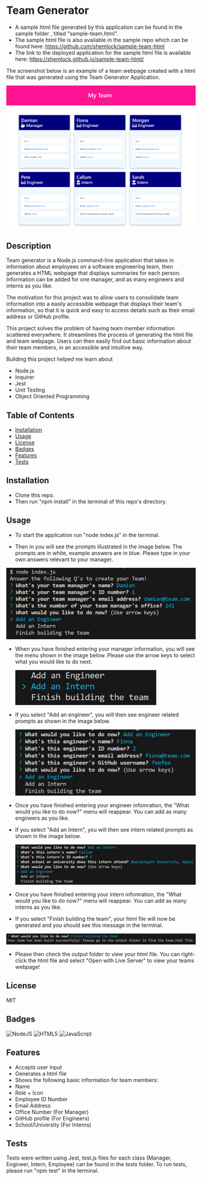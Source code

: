 # Team Generator 
* A sample html file generated by this application can be found in the sample folder , titled "sample-team.html".
* The sample html file is also available in the sample repo which can be found here: https://github.com/shemlock/sample-team-html
* The link to the deployed application for the sample html file is available here: https://shemlock.github.io/sample-team-html/

The screenshot below is an example of a team webpage created with a html file that was generated using the Team Generator Application.

 ![webpage](assets/images/site.png)

## Description

Team generator is a Node.js command-line application that takes in information about employees on a software engineering team, then generates a HTML webpage that displays summaries for each person. Information can be added for one manager, and as many engineers and interns as you like. 

The motivation for this project was to allow users to consolidate team information into a easily accessible webpage that displays their team's information, so that it is quick and easy to access details such as their email address or GitHub profile.

This project solves the problem of having team member information scattered everywhere. It streamlines the process of generating the html file and team webpage. Users can then easily find out basic information about their team members, in an accessible and intuitive way. 

  Building this project helped me learn about
  * Node.js
  * Inquirer
  * Jest
  * Unit Testing
  * Object Oriented Programming

## Table of Contents

- [Installation](#installation)
- [Usage](#usage)
- [License](#license)
- [Badges](#badges)
- [Features](#features)
- [Tests](#features)

## Installation

* Clone this repo.
* Then run "npm install" in the terminal of this repo's directory.

## Usage
* To start the application run "node index.js" in the terminal.

* Then in you will see the prompts illustrated in the image below. The prompts are in white, example answers are in blue. Please type in your own answers relevant to your manager.
  
 ![manager](assets/images/manager.png)

* When you have finished entering your manager information, you will see the menu shown in the image below. Please use the arrow keys to select what you would like to do next.
  
  ![menu](assets/images/menu.png)

* If you select "Add an engineer", you will then see engineer related prompts as shown in the image below.
  
    ![engineer](assets/images/engineer.png)
  
* Once you have finished entering your engineer infomration, the "What would you like to do now?" menu will reappear. You can add as many engineers as you like.
  
* If you select "Add an Intern", you will then see intern related prompts as shown in the image below.
  
   ![engineer](assets/images/intern.png)
  
* Once you have finished entering your intern infomration, the "What would you like to do now?" menu will reappear. You can add as many interns as you like.
  
* If you select "Finish building the team", your html file will now be generated and you should see this message in the terminal.
  
 ![message](assets/images/finish.png)

* Please then check the output folder to view your html file. You can right-click the html file and select "Open with Live Server" to view your teams webpage!

## License

MIT

## Badges

![NodeJS](https://img.shields.io/badge/node.js-6DA55F?style=for-the-badge&logo=node.js&logoColor=white)
![HTML5](https://img.shields.io/badge/html5-%23E34F26.svg?style=for-the-badge&logo=html5&logoColor=white)
![JavaScript](https://img.shields.io/badge/javascript-%23323330.svg?style=for-the-badge&logo=javascript&logoColor=%23F7DF1E)

## Features

* Accepts user input
* Generates a html file
* Shows the following basic information for team members:
* Name
* Role + Icon
* Employee ID Number
* Email Address
* Office Number (For Manager)
* GitHub profile (For Engineers)
* School/University (For Interns) 

## Tests

Tests were written using Jest,  test.js files for each class (Manager, Engineer, Intern, Employee) can be found in the _tests_ folder. To run tests, please run "npm test" in the terminal.
